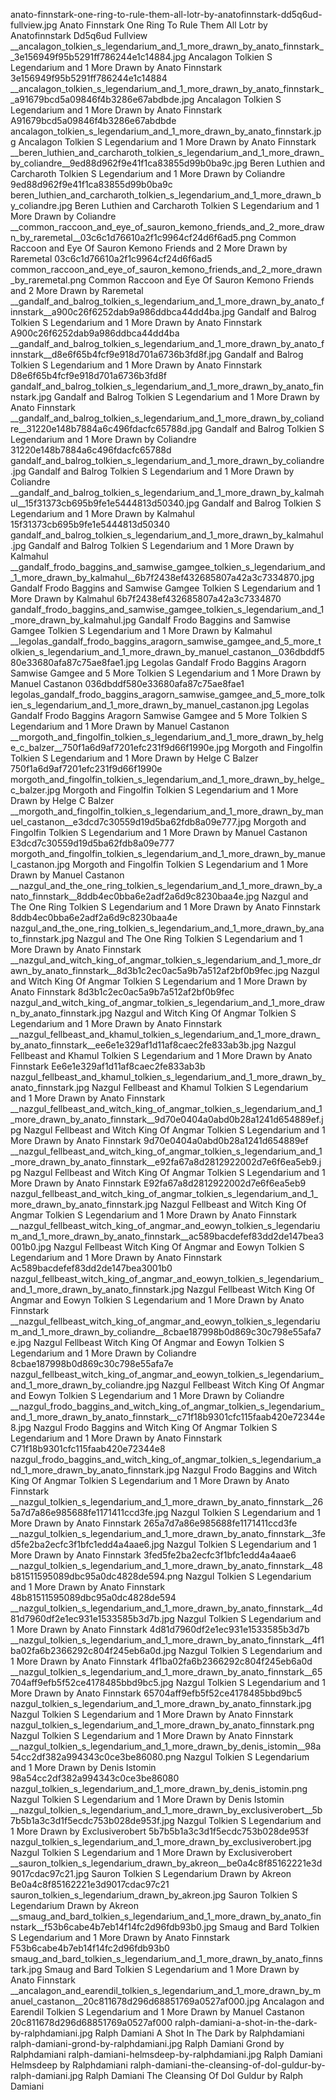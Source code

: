 anato-finnstark-one-ring-to-rule-them-all-lotr-by-anatofinnstark-dd5q6ud-fullview.jpg Anato Finnstark One Ring To Rule Them All Lotr by Anatofinnstark Dd5q6ud Fullview
__ancalagon_tolkien_s_legendarium_and_1_more_drawn_by_anato_finnstark__3e156949f95b5291ff786244e1c14884.jpg   Ancalagon Tolkien S Legendarium and 1 More Drawn by Anato Finnstark  3e156949f95b5291ff786244e1c14884
__ancalagon_tolkien_s_legendarium_and_1_more_drawn_by_anato_finnstark__a91679bcd5a09846f4b3286e67abdbde.jpg   Ancalagon Tolkien S Legendarium and 1 More Drawn by Anato Finnstark  A91679bcd5a09846f4b3286e67abdbde
ancalagon_tolkien_s_legendarium_and_1_more_drawn_by_anato_finnstark.jpg Ancalagon Tolkien S Legendarium and 1 More Drawn by Anato Finnstark
__beren_luthien_and_carcharoth_tolkien_s_legendarium_and_1_more_drawn_by_coliandre__9ed88d962f9e41f1ca83855d99b0ba9c.jpg   Beren Luthien and Carcharoth Tolkien S Legendarium and 1 More Drawn by Coliandre  9ed88d962f9e41f1ca83855d99b0ba9c
beren_luthien_and_carcharoth_tolkien_s_legendarium_and_1_more_drawn_by_coliandre.jpg Beren Luthien and Carcharoth Tolkien S Legendarium and 1 More Drawn by Coliandre
__common_raccoon_and_eye_of_sauron_kemono_friends_and_2_more_drawn_by_raremetal__03c6c1d76610a2f1c9964cf24d6f6ad5.png   Common Raccoon and Eye Of Sauron Kemono Friends and 2 More Drawn by Raremetal  03c6c1d76610a2f1c9964cf24d6f6ad5
common_raccoon_and_eye_of_sauron_kemono_friends_and_2_more_drawn_by_raremetal.png Common Raccoon and Eye Of Sauron Kemono Friends and 2 More Drawn by Raremetal
__gandalf_and_balrog_tolkien_s_legendarium_and_1_more_drawn_by_anato_finnstark__a900c26f6252dab9a986ddbca44dd4ba.jpg   Gandalf and Balrog Tolkien S Legendarium and 1 More Drawn by Anato Finnstark  A900c26f6252dab9a986ddbca44dd4ba
__gandalf_and_balrog_tolkien_s_legendarium_and_1_more_drawn_by_anato_finnstark__d8e6f65b4fcf9e918d701a6736b3fd8f.jpg   Gandalf and Balrog Tolkien S Legendarium and 1 More Drawn by Anato Finnstark  D8e6f65b4fcf9e918d701a6736b3fd8f
gandalf_and_balrog_tolkien_s_legendarium_and_1_more_drawn_by_anato_finnstark.jpg Gandalf and Balrog Tolkien S Legendarium and 1 More Drawn by Anato Finnstark
__gandalf_and_balrog_tolkien_s_legendarium_and_1_more_drawn_by_coliandre__31220e148b7884a6c496fdacfc65788d.jpg   Gandalf and Balrog Tolkien S Legendarium and 1 More Drawn by Coliandre  31220e148b7884a6c496fdacfc65788d
gandalf_and_balrog_tolkien_s_legendarium_and_1_more_drawn_by_coliandre.jpg Gandalf and Balrog Tolkien S Legendarium and 1 More Drawn by Coliandre
__gandalf_and_balrog_tolkien_s_legendarium_and_1_more_drawn_by_kalmahul__15f31373cb695b9fe1e5444813d50340.jpg   Gandalf and Balrog Tolkien S Legendarium and 1 More Drawn by Kalmahul  15f31373cb695b9fe1e5444813d50340
gandalf_and_balrog_tolkien_s_legendarium_and_1_more_drawn_by_kalmahul.jpg Gandalf and Balrog Tolkien S Legendarium and 1 More Drawn by Kalmahul
__gandalf_frodo_baggins_and_samwise_gamgee_tolkien_s_legendarium_and_1_more_drawn_by_kalmahul__6b7f2438ef432685807a42a3c7334870.jpg   Gandalf Frodo Baggins and Samwise Gamgee Tolkien S Legendarium and 1 More Drawn by Kalmahul  6b7f2438ef432685807a42a3c7334870
gandalf_frodo_baggins_and_samwise_gamgee_tolkien_s_legendarium_and_1_more_drawn_by_kalmahul.jpg Gandalf Frodo Baggins and Samwise Gamgee Tolkien S Legendarium and 1 More Drawn by Kalmahul
__legolas_gandalf_frodo_baggins_aragorn_samwise_gamgee_and_5_more_tolkien_s_legendarium_and_1_more_drawn_by_manuel_castanon__036dbddf580e33680afa87c75ae8fae1.jpg   Legolas Gandalf Frodo Baggins Aragorn Samwise Gamgee and 5 More Tolkien S Legendarium and 1 More Drawn by Manuel Castanon  036dbddf580e33680afa87c75ae8fae1
legolas_gandalf_frodo_baggins_aragorn_samwise_gamgee_and_5_more_tolkien_s_legendarium_and_1_more_drawn_by_manuel_castanon.jpg Legolas Gandalf Frodo Baggins Aragorn Samwise Gamgee and 5 More Tolkien S Legendarium and 1 More Drawn by Manuel Castanon
__morgoth_and_fingolfin_tolkien_s_legendarium_and_1_more_drawn_by_helge_c_balzer__750f1a6d9af7201efc231f9d66f1990e.jpg   Morgoth and Fingolfin Tolkien S Legendarium and 1 More Drawn by Helge C Balzer  750f1a6d9af7201efc231f9d66f1990e
morgoth_and_fingolfin_tolkien_s_legendarium_and_1_more_drawn_by_helge_c_balzer.jpg Morgoth and Fingolfin Tolkien S Legendarium and 1 More Drawn by Helge C Balzer
__morgoth_and_fingolfin_tolkien_s_legendarium_and_1_more_drawn_by_manuel_castanon__e3dcd7c30559d19d5ba62fdb8a09e777.jpg   Morgoth and Fingolfin Tolkien S Legendarium and 1 More Drawn by Manuel Castanon  E3dcd7c30559d19d5ba62fdb8a09e777
morgoth_and_fingolfin_tolkien_s_legendarium_and_1_more_drawn_by_manuel_castanon.jpg Morgoth and Fingolfin Tolkien S Legendarium and 1 More Drawn by Manuel Castanon
__nazgul_and_the_one_ring_tolkien_s_legendarium_and_1_more_drawn_by_anato_finnstark__8ddb4ec0bba6e2adf2a6d9c8230baa4e.jpg   Nazgul and The One Ring Tolkien S Legendarium and 1 More Drawn by Anato Finnstark  8ddb4ec0bba6e2adf2a6d9c8230baa4e
nazgul_and_the_one_ring_tolkien_s_legendarium_and_1_more_drawn_by_anato_finnstark.jpg Nazgul and The One Ring Tolkien S Legendarium and 1 More Drawn by Anato Finnstark
__nazgul_and_witch_king_of_angmar_tolkien_s_legendarium_and_1_more_drawn_by_anato_finnstark__8d3b1c2ec0ac5a9b7a512af2bf0b9fec.jpg   Nazgul and Witch King Of Angmar Tolkien S Legendarium and 1 More Drawn by Anato Finnstark  8d3b1c2ec0ac5a9b7a512af2bf0b9fec
nazgul_and_witch_king_of_angmar_tolkien_s_legendarium_and_1_more_drawn_by_anato_finnstark.jpg Nazgul and Witch King Of Angmar Tolkien S Legendarium and 1 More Drawn by Anato Finnstark
__nazgul_fellbeast_and_khamul_tolkien_s_legendarium_and_1_more_drawn_by_anato_finnstark__ee6e1e329af1d11af8caec2fe833ab3b.jpg   Nazgul Fellbeast and Khamul Tolkien S Legendarium and 1 More Drawn by Anato Finnstark  Ee6e1e329af1d11af8caec2fe833ab3b
nazgul_fellbeast_and_khamul_tolkien_s_legendarium_and_1_more_drawn_by_anato_finnstark.jpg Nazgul Fellbeast and Khamul Tolkien S Legendarium and 1 More Drawn by Anato Finnstark
__nazgul_fellbeast_and_witch_king_of_angmar_tolkien_s_legendarium_and_1_more_drawn_by_anato_finnstark__9d70e0404a0abd0b28a1241d654889ef.jpg   Nazgul Fellbeast and Witch King Of Angmar Tolkien S Legendarium and 1 More Drawn by Anato Finnstark  9d70e0404a0abd0b28a1241d654889ef
__nazgul_fellbeast_and_witch_king_of_angmar_tolkien_s_legendarium_and_1_more_drawn_by_anato_finnstark__e92fa67a8d2812922002d7e6f6ea5eb9.jpg   Nazgul Fellbeast and Witch King Of Angmar Tolkien S Legendarium and 1 More Drawn by Anato Finnstark  E92fa67a8d2812922002d7e6f6ea5eb9
nazgul_fellbeast_and_witch_king_of_angmar_tolkien_s_legendarium_and_1_more_drawn_by_anato_finnstark.jpg Nazgul Fellbeast and Witch King Of Angmar Tolkien S Legendarium and 1 More Drawn by Anato Finnstark
__nazgul_fellbeast_witch_king_of_angmar_and_eowyn_tolkien_s_legendarium_and_1_more_drawn_by_anato_finnstark__ac589bacdefef83dd2de147bea3001b0.jpg   Nazgul Fellbeast Witch King Of Angmar and Eowyn Tolkien S Legendarium and 1 More Drawn by Anato Finnstark  Ac589bacdefef83dd2de147bea3001b0
nazgul_fellbeast_witch_king_of_angmar_and_eowyn_tolkien_s_legendarium_and_1_more_drawn_by_anato_finnstark.jpg Nazgul Fellbeast Witch King Of Angmar and Eowyn Tolkien S Legendarium and 1 More Drawn by Anato Finnstark
__nazgul_fellbeast_witch_king_of_angmar_and_eowyn_tolkien_s_legendarium_and_1_more_drawn_by_coliandre__8cbae187998b0d869c30c798e55afa7e.jpg   Nazgul Fellbeast Witch King Of Angmar and Eowyn Tolkien S Legendarium and 1 More Drawn by Coliandre  8cbae187998b0d869c30c798e55afa7e
nazgul_fellbeast_witch_king_of_angmar_and_eowyn_tolkien_s_legendarium_and_1_more_drawn_by_coliandre.jpg Nazgul Fellbeast Witch King Of Angmar and Eowyn Tolkien S Legendarium and 1 More Drawn by Coliandre
__nazgul_frodo_baggins_and_witch_king_of_angmar_tolkien_s_legendarium_and_1_more_drawn_by_anato_finnstark__c71f18b9301cfc115faab420e72344e8.jpg   Nazgul Frodo Baggins and Witch King Of Angmar Tolkien S Legendarium and 1 More Drawn by Anato Finnstark  C71f18b9301cfc115faab420e72344e8
nazgul_frodo_baggins_and_witch_king_of_angmar_tolkien_s_legendarium_and_1_more_drawn_by_anato_finnstark.jpg Nazgul Frodo Baggins and Witch King Of Angmar Tolkien S Legendarium and 1 More Drawn by Anato Finnstark
__nazgul_tolkien_s_legendarium_and_1_more_drawn_by_anato_finnstark__265a7d7a86e985688fe1171411ccd3fe.jpg   Nazgul Tolkien S Legendarium and 1 More Drawn by Anato Finnstark  265a7d7a86e985688fe1171411ccd3fe
__nazgul_tolkien_s_legendarium_and_1_more_drawn_by_anato_finnstark__3fed5fe2ba2ecfc3f1bfc1edd4a4aae6.jpg   Nazgul Tolkien S Legendarium and 1 More Drawn by Anato Finnstark  3fed5fe2ba2ecfc3f1bfc1edd4a4aae6
__nazgul_tolkien_s_legendarium_and_1_more_drawn_by_anato_finnstark__48b81511595089dbc95a0dc4828de594.png   Nazgul Tolkien S Legendarium and 1 More Drawn by Anato Finnstark  48b81511595089dbc95a0dc4828de594
__nazgul_tolkien_s_legendarium_and_1_more_drawn_by_anato_finnstark__4d81d7960df2e1ec931e1533585b3d7b.jpg   Nazgul Tolkien S Legendarium and 1 More Drawn by Anato Finnstark  4d81d7960df2e1ec931e1533585b3d7b
__nazgul_tolkien_s_legendarium_and_1_more_drawn_by_anato_finnstark__4f1ba02fa6b2366292c804f245eb6a0d.jpg   Nazgul Tolkien S Legendarium and 1 More Drawn by Anato Finnstark  4f1ba02fa6b2366292c804f245eb6a0d
__nazgul_tolkien_s_legendarium_and_1_more_drawn_by_anato_finnstark__65704aff9efb5f52ce4178485bbd9bc5.jpg   Nazgul Tolkien S Legendarium and 1 More Drawn by Anato Finnstark  65704aff9efb5f52ce4178485bbd9bc5
nazgul_tolkien_s_legendarium_and_1_more_drawn_by_anato_finnstark.jpg Nazgul Tolkien S Legendarium and 1 More Drawn by Anato Finnstark
nazgul_tolkien_s_legendarium_and_1_more_drawn_by_anato_finnstark.png Nazgul Tolkien S Legendarium and 1 More Drawn by Anato Finnstark
__nazgul_tolkien_s_legendarium_and_1_more_drawn_by_denis_istomin__98a54cc2df382a994343c0ce3be86080.png   Nazgul Tolkien S Legendarium and 1 More Drawn by Denis Istomin  98a54cc2df382a994343c0ce3be86080
nazgul_tolkien_s_legendarium_and_1_more_drawn_by_denis_istomin.png Nazgul Tolkien S Legendarium and 1 More Drawn by Denis Istomin
__nazgul_tolkien_s_legendarium_and_1_more_drawn_by_exclusiverobert__5b7b5b1a3c3d1f5ecdc753b028de953f.jpg   Nazgul Tolkien S Legendarium and 1 More Drawn by Exclusiverobert  5b7b5b1a3c3d1f5ecdc753b028de953f
nazgul_tolkien_s_legendarium_and_1_more_drawn_by_exclusiverobert.jpg Nazgul Tolkien S Legendarium and 1 More Drawn by Exclusiverobert
__sauron_tolkien_s_legendarium_drawn_by_akreon__be0a4c8f85162221e3d9017cdac97c21.jpg   Sauron Tolkien S Legendarium Drawn by Akreon  Be0a4c8f85162221e3d9017cdac97c21
sauron_tolkien_s_legendarium_drawn_by_akreon.jpg Sauron Tolkien S Legendarium Drawn by Akreon
__smaug_and_bard_tolkien_s_legendarium_and_1_more_drawn_by_anato_finnstark__f53b6cabe4b7eb14f14fc2d96fdb93b0.jpg   Smaug and Bard Tolkien S Legendarium and 1 More Drawn by Anato Finnstark  F53b6cabe4b7eb14f14fc2d96fdb93b0
smaug_and_bard_tolkien_s_legendarium_and_1_more_drawn_by_anato_finnstark.jpg Smaug and Bard Tolkien S Legendarium and 1 More Drawn by Anato Finnstark
__ancalagon_and_earendil_tolkien_s_legendarium_and_1_more_drawn_by_manuel_castanon__20c811678d296d68851769a0527af000.jpg   Ancalagon and Earendil Tolkien S Legendarium and 1 More Drawn by Manuel Castanon  20c811678d296d68851769a0527af000
ralph-damiani-a-shot-in-the-dark-by-ralphdamiani.jpg Ralph Damiani A Shot In The Dark by Ralphdamiani
ralph-damiani-grond-by-ralphdamiani.jpg Ralph Damiani Grond by Ralphdamiani
ralph-damiani-helmsdeep-by-ralphdamiani.jpg Ralph Damiani Helmsdeep by Ralphdamiani
ralph-damiani-the-cleansing-of-dol-guldur-by-ralph-damiani.jpg Ralph Damiani The Cleansing Of Dol Guldur by Ralph Damiani
